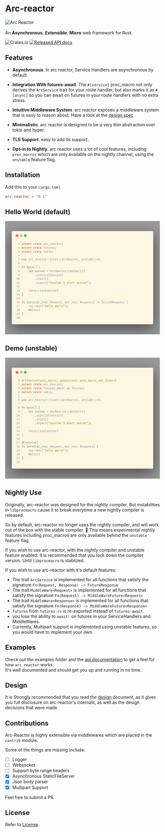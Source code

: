 # Arc-reactor

![Arc Reactor](https://preview.ibb.co/dFjdxH/Arc_reactor.png "Arc-Reactor: Asynchronous, Extensible, Micro web framework for Rust.")
<br/><br/>
An **Asynchronous**, **Extensible**, **Micro** web framework for Rust.

![Crates.io](https://img.shields.io/crates/d/arc-reactor.svg) [![Released API docs](https://docs.rs/arc-reactor/badge.svg)](https://docs.rs/arc-reactor)

## Features

- **Asynchronous**. In arc reactor, Service Handlers are asynchronous by default.

- **Integration With futures-await**. The `#[service]` proc_macro not only derives the `ArcService` trait for your route handler, but also marks it as `#[async]` so you can await on futures in your route handlers with no extra stress.

- **Intuitive Middleware System**. arc reactor exposes a middleware system that is easy to reason about. Have a look at the [design spec](./DESIGN.md)

- **Minimalistic**. arc reactor is designed to be a very thin abstraction over tokio and hyper.

- **TLS Support**. easy to add tls support.

- **Opt-in to Nightly**. arc reactor uses a lot of cool features, including `proc_macros` which are only available on the nightly channel, using the `unstable` feature flag.

## Installation

Add this to your `cargo.toml`

```toml
arc-reactor = "0.1"
```

## Hello World (default)

![Default](./stable.png)

## Demo (unstable)

![Default](./unstable.png)

## Nightly Use

Originally, arc-reactor was designed for the nightly compiler.
But instabilities in `libprocmacro` cause it to break everytime a new nightly compiler is released.

So by default, arc-reactor no longer uses the nightly compiler, and will work out of the box with the stable compiler. 🎉
This means experimental nightly features including proc_macros are only available behind the `unstable` feature flag.

If you wish to use arc-reactor, with the nightly compiler and unstable feature enabled:
It is recommended that you lock down the compiler version. Until `libprocmacro` is stablized.

If you wish to use arc-reactor with it's default features:

- The trait `ArcService` is implemented for all functions that satisfy the signature `Fn(Request, Response) -> FutureResponse`
- The trait `MiddleWare<Request>` is implemented for all functions that satisfy the signature `Fn(Request) -> MiddleWareFuture<Request>`
- The trait `MiddleWare<Response>` is implemented for all functions that satisfy the signature `Fn(Response) -> MiddleWareFuture<Response>`
- `futures` from `futures-rs` is re-exported instead of `futures-await`.
- you lose the ability to `await!` on futures in your ServiceHandlers and MiddleWares.
- Currently, Multipart support is implemented using unstable features, so you would have to implement your own.

## Examples

Check out the examples folder and the [api documentation](https://docs.rs/arc-reactor/~0.1) to get a feel for how `arc reactor` works.
<br>
It's well documented and should get you up and running in no time.

## Design

It is Strongly recommended that you read the [design](./DESIGN.md) document, as it gives you full disclosure on arc-reactor's internals,
as well as the design decisions that were made.

## Contributions

Arc-Reactor is highly extensible via middlewares which are placed in the `contrib` module.

Some of the things are missing include:

- [ ] Logger
- [ ] Websocket
- [ ] Support byte range headers
- [x] Asynchronous StaticFileServer
- [x] Json body parser
- [x] Multipart Support

Feel free to submit a PR.

## License

Refer to [License](https://github.com/SeunLanLege/arc-reactor/blob/master/LICENSE).
